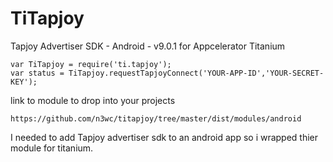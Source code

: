TiTapjoy
========
Tapjoy Advertiser SDK - Android - v9.0.1 for Appcelerator Titanium



    var TiTapjoy = require('ti.tapjoy');
    var status = TiTapjoy.requestTapjoyConnect('YOUR-APP-ID','YOUR-SECRET-KEY');

link to module to drop into your projects
     
    https://github.com/n3wc/titapjoy/tree/master/dist/modules/android
    

I needed to add Tapjoy advertiser sdk to an android app so i wrapped thier module for titanium. 
